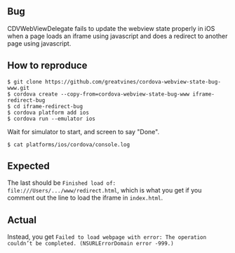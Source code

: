 ## Bug
CDVWebViewDelegate fails to update the webview state properly in iOS when a
page loads an iframe using javascript and does a redirect to another page using
javascript.

## How to reproduce

```
$ git clone https://github.com/greatvines/cordova-webview-state-bug-www.git
$ cordova create --copy-from=cordova-webview-state-bug-www iframe-redirect-bug
$ cd iframe-redirect-bug
$ cordova platform add ios
$ cordova run --emulator ios
```

Wait for simulator to start, and screen to say "Done".

```
$ cat platforms/ios/cordova/console.log
```

## Expected

The last should be `Finished load of: file:///Users/.../www/redirect.html`, which is what you get if you comment out the line to load the iframe in `index.html`.

## Actual

Instead, you get `Failed to load webpage with error: The operation couldn’t be completed. (NSURLErrorDomain error -999.)`
